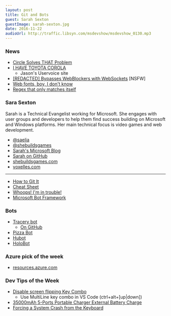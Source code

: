 ```yaml
---
layout: post
title: Git and Bots
guest: Sarah Sexton
guestImage: sarah-sexton.jpg
date: 2016-11-22
audioUrl: http://traffic.libsyn.com/msdevshow/msdevshow_0130.mp3
---
```


### News

 - [Circle Solves THAT Problem](https://blankenblog.com/2016/11/14/circle-solves-that-problem/)
 - [I HAVE TOYOTA COROLA](https://daniel.haxx.se/blog/2016/11/14/i-have-toyota-corola/)
   - Jason's Uservoice site
 - [[REDACTED] Bypasses WebBlockers with WebSockets](http://blog.bugreplay.com/post/152579164219/pornhubdodgesadblockersusingwebsockets) [NSFW]
 - [Web fonts, boy, I don't know](http://meowni.ca/posts/web-fonts/)
 - [Regex that only matches itself](http://codegolf.stackexchange.com/questions/28821/regex-that-only-matches-itself/31863)
 
### Sara Sexton

Sarah is a Technical Evangelist working for Microsoft. She engages with user groups and developers to help them find success building on Microsoft and Windows platforms. Her main technical focus is video games and web development.

 - [@saelia](https://twitter.com/Saelia)
 - [@shebuildsgames](https://twitter.com/shebuildsgames)
 - [Sarah's Microsoft Blog](Http://aka.ms/sarahsexton)
 - [Sarah on GitHub](https://github.com/SarahSexton)
 - [shebuildsgames.com](http://shebuildsgames.com/)
 - [voxelles.com](http://voxelles.com/)

----------------------------------------------------
 - [How to Git It](http://jlord.us/git-it/)
 - [Cheat Sheet](https://services.github.com/kit/downloads/github-git-cheat-sheet.pdf)
 - [Whoops! I'm in trouble!](http://ohshitgit.com/)
 - [Microsoft Bot Framework](https://dev.botframework.com/)

### Bots

 - [Tracery bot](http://tracerybot.azurewebsites.net/)
   - [On GitHub](https://github.com/SarahSexton/TraceryBot)
 - [Pizza Bot](http://projects.girlswhocode.com/project/pizza-bot/)
 - [Hubot](https://hubot.github.com/)
 - [HoloBot](https://github.com/ActiveNick/HoloBot)
 
### Azure pick of the week

 - [resources.azure.com](https://resources.azure.com/)

### Dev Tips of the Week

 - [Disable screen flipping Key Combo](http://superuser.com/questions/592684/disable-screen-orientation-hot-keys-in-windows-8-ctrl-alt-arrow)
   - Use MultiLine key combo in VS Code (ctrl+alt+\[up|down\])
 - [35000mAh 5-Ports Portable Charger External Battery Charge](https://www.amazon.com/Lizone%C2%AE-35000mAh-Portable-External-Microsoft/dp/B015VDLWTI)
 - [Forcing a System Crash from the Keyboard](https://msdn.microsoft.com/en-us/library/windows/hardware/ff545499.aspx)